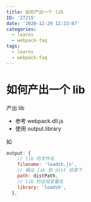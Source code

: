 ```yaml
---
title: 如何产出一个 lib
ID: '27215'
date: '2020-12-29 12:23:07'
categories:
  - learns
  - webpack-faq
tags:
  - learns
  - webpack-faq
---
```


# 如何产出一个 lib

产出 lib

- 参考 webpack.dll.js
- 使用 output.library

如

``` js 
output: {
    // lib 的文件名
    filename: 'loadsh.js',
    // 输出 lib 到 dist 目录下
    path: distPath,
    // lib 的全局变量名
    library: 'loadsh',
  },
```
 
 
